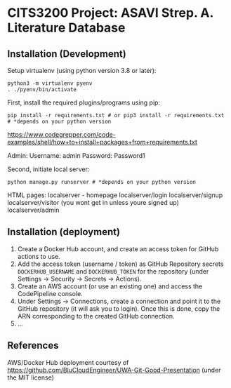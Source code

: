 CITS3200 Project: ASAVI Strep. A. Literature Database
=====================================================

Installation (Development)
--------------------------

Setup virtualenv (using python version 3.8 or later):
```
python3 -m virtualenv pyenv
. ./pyenv/bin/activate
```


First, install the required plugins/programs using pip:
```
pip install -r requirements.txt # or pip3 install -r requirements.txt # *depends on your python version
```
https://www.codegrepper.com/code-examples/shell/how+to+install+packages+from+requirements.txt

Admin:
Username: admin
Password: Password1

Second, initiate local server:
```
python manage.py runserver # *depends on your python version
```

HTML pages:
localserver  - homepage
localserver/login
localserver/signup
localserver/visitor (you wont get in unless youre signed up)
localserver/admin

Installation (deployment)
-------------------------

1. Create a Docker Hub account, and create an access token for GitHub actions to use.
2. Add the access token (username / token) as GitHub Repository secrets `DOCKERHUB_USERNAME` and `DOCKERHUB_TOKEN` for the repository (under Settings -> Security -> Secrets -> Actions).
3. Create an AWS account (or use an existing one) and access the CodePipeline console.
4. Under Settings -> Connections, create a connection and point it to the GitHub repository (it will ask you to login). Once this is done, copy the ARN corresponding to the created GitHub connection.
5. ...

References
----------

AWS/Docker Hub deployment courtesy of https://github.com/BluCloudEngineer/UWA-Git-Good-Presentation (under the MIT license)
